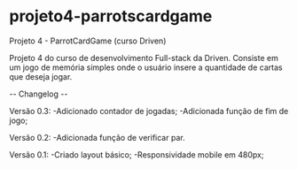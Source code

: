# projeto4-parrotscardgame
Projeto 4 - ParrotCardGame (curso Driven)

Projeto 4 do curso de desenvolvimento Full-stack da Driven. 
Consiste em um jogo de memória simples onde o usuário insere a quantidade de cartas que deseja jogar.


-- Changelog --

Versão 0.3:
-Adicionado contador de jogadas;
-Adicionada função de fim de jogo;

Versão 0.2:
-Adicionada função de verificar par.

Versão 0.1:
-Criado layout básico;
-Responsividade mobile em 480px;
